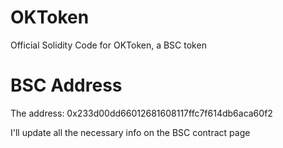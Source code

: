 # OKToken
Official Solidity Code for OKToken, a BSC token

# BSC Address
The address: 0x233d00dd66012681608117ffc7f614db6aca60f2

I'll update all the necessary info on the BSC contract page
